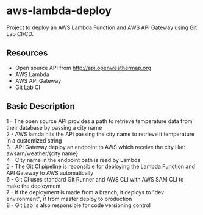 # aws-lambda-deploy
Project to deploy an AWS Lambda Function and AWS API Gateway using Git Lab CI/CD.

## Resources
* Open source API from http://api.openweathermap.org
* AWS Lambda
* AWS API Gateway
* Git Lab CI

## Basic Description
1 - The open source API provides a path to retrieve temperature data from their database by passing a city name   
2 - AWS lamda hits the API passing the city name to retrieve it temperature in a customized string   
3 - API Gateway deploy an endpoint to AWS which receive the city like: awsarn<my-deploymen>/weather/{city name}   
4 - City name in the endpoint path is read by Lambda   
5 - The Git CI pipeline is reponsible for deploying the Lambda Function and API Gateway to AWS automatically   
6 - Git CI uses standard Git Runner and AWS CLI with AWS SAM CLI to make the deployment   
7 - If the deployment is made from a branch, it deploys to "dev environment", if from master deploy to production   
8 - Git Lab is also responsible for code versioning control   
